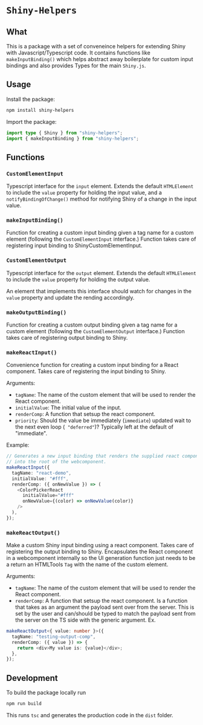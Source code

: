 # `Shiny-Helpers`

## What

This is a package with a set of conveneince helpers for extending Shiny with Javascript/Typescript code. It contains functions like `makeInputBinding()` which helps abstract away boilerplate for custom input bindings and also provides Types for the main `Shiny.js`.

## Usage

Install the package:

```bash
npm install shiny-helpers
```

Import the package:

```typescript
import type { Shiny } from "shiny-helpers";
import { makeInputBinding } from "shiny-helpers";
```

## Functions

### `CustomElementInput`

Typescript interface for the `input` element. Extends the default `HTMLElement` to include the `value` property for holding the input value, and a `notifyBindingOfChange()` method for notifying Shiny of a change in the input value.

### `makeInputBinding()`

Function for creating a custom input binding given a tag name for a custom element (following the `CustomElementInput` interface.) Function takes care of registering input binding to ShinyCustomElementInput.

### `CustomElementOutput`

Typescript interface for the `output` element. Extends the default `HTMLElement` to include the `value` property for holding the output value.

An element that implements this interface should watch for changes in the `value` property and update the rending accordingly.

### `makeOutputBinding()`

Function for creating a custom output binding given a tag name for a custom element (following the `CustomElementOutput` interface.) Function takes care of registering output binding to Shiny.

### `makeReactInput()`

Convenience function for creating a custom input binding for a React component. Takes care of registering the input binding to Shiny.

Arguments:

- `tagName`: The name of the custom element that will be used to render the React component.
- `initialValue`: The initial value of the input.
- `renderComp`: A function that setsup the react component.
- `priority`: Should the value be immediately (`immediate`) updated wait to the next even loop (` "deferred"`)? Typically left at the default of "immediate".

Example:

```typescript
// Generates a new input binding that renders the supplied react component
// into the root of the webcomponent.
makeReactInput({
  tagName: "react-demo",
  initialValue: "#fff",
  renderComp: ({ onNewValue }) => (
    <ColorPickerReact
      initialValue="#fff"
      onNewValue={(color) => onNewValue(color)}
    />
  ),
});
```

### `makeReactOutput()`

Make a custom Shiny input binding using a react component. Takes care of registering the output binding to Shiny. Encapsulates the React component in a webcomponent internally so the UI generation function just needs to be a return an HTMLTools `Tag` with the name of the custom element.

Arguments:

- `tagName`: The name of the custom element that will be used to render the React component.
- `renderComp`: A function that setsup the react component. Is a function that takes as an argument the payload sent over from the server. This is set by the user and can/should be typed to match the payload sent from the server on the TS side with the generic argument. Ex.

```typescript
makeReactOutput<{ value: number }>({
  tagName: "testing-output-comp",
  renderComp: ({ value }) => {
    return <div>My value is: {value}</div>;
  },
});
```

## Development

To build the package locally run

```bash
npm run build
```

This runs `tsc` and generates the production code in the `dist` folder.
